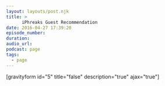 ```yaml
---
layout: layouts/post.njk
title: >
      iPhreaks Guest Recommendation
date: 2016-04-27 17:39:20
episode_number: 
duration: 
audio_url: 
podcast: page
tags: 
  - page
---
```


[gravityform id="5" title="false" description="true" ajax="true"]


